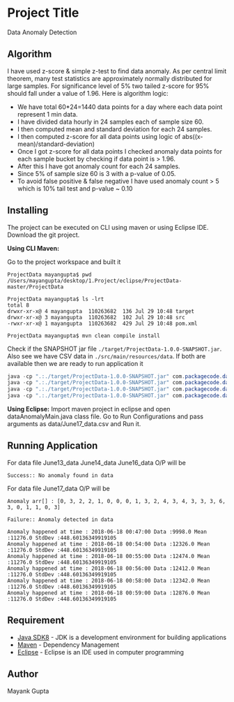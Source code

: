 # Project Title
Data Anomaly Detection


## Algorithm
I have used z-score & simple z-test to find data anomaly. As per central limit theorem, many test statistics are approximately normally distributed for large samples. For significance level of 5% two tailed z-score for 95% should fall under a value of 1.96. Here is algorithm logic:
- We have total 60*24=1440 data points for a day where each data point represent 1 min data.
- I have divided data hourly in 24 samples each of sample size 60.
- I then computed mean and standard deviation for each 24 samples.
- I then computed z-score for all data points using logic of abs((x-mean)/standard-deviation)
- Once I got z-score for all data points I checked anomaly data points for each sample bucket by checking if data point is > 1.96.
- After this I have got anomaly count for each 24 samples.
- Since 5% of sample size 60 is 3 with a p-value of 0.05.
- To avoid false positive & false negative I have used anomaly count > 5 which is 10% tail test and p-value ~ 0.10


## Installing
The project can be executed on CLI using maven or using Eclipse IDE. Download the git project.

**Using CLI Maven:**

Go to the project workspace and built it

```unix
ProjectData mayangupta$ pwd
/Users/mayangupta/desktop/1.Project/eclipse/ProjectData-master/ProjectData

ProjectData mayangupta$ ls -lrt
total 8
drwxr-xr-x@ 4 mayangupta  110263682  136 Jul 29 10:48 target
drwxr-xr-x@ 3 mayangupta  110263682  102 Jul 29 10:48 src
-rwxr-xr-x@ 1 mayangupta  110263682  429 Jul 29 10:48 pom.xml

ProjectData mayangupta$ mvn clean compile install
```

Check if the SNAPSHOT jar file `./target/ProjectData-1.0.0-SNAPSHOT.jar`. Also see we have CSV data in `./src/main/resources/data`.
If both are available then we are ready to run application it

```java
java -cp ".:./target/ProjectData-1.0.0-SNAPSHOT.jar" com.packagecode.dataAnomalyMain ./src/main/resources/data/June13_data.csv
java -cp ".:./target/ProjectData-1.0.0-SNAPSHOT.jar" com.packagecode.dataAnomalyMain ./src/main/resources/data/June14_data.csv
java -cp ".:./target/ProjectData-1.0.0-SNAPSHOT.jar" com.packagecode.dataAnomalyMain ./src/main/resources/data/June15_data.csv
java -cp ".:./target/ProjectData-1.0.0-SNAPSHOT.jar" com.packagecode.dataAnomalyMain ./src/main/resources/data/June17_data.csv

```

**Using Eclipse:**
Import maven project in eclipse and open dataAnomalyMain.java class file.
Go to Run Configurations and pass arguments as data/June17_data.csv and Run it.


## Running Application

For data file June13_data June14_data June16_data O/P will be 
```
Success:: No anomaly found in data
```

For data file June17_data O/P will be 
```
Anomaly arr[] : [0, 3, 2, 2, 1, 0, 0, 0, 1, 3, 2, 4, 3, 4, 3, 3, 3, 6, 3, 0, 1, 1, 0, 3]

Failure:: Anomaly detected in data

Anomaly happened at time : 2018-06-18 00:47:00 Data :9998.0 Mean :11276.0 StdDev :448.60136349919105
Anomaly happened at time : 2018-06-18 00:54:00 Data :12326.0 Mean :11276.0 StdDev :448.60136349919105
Anomaly happened at time : 2018-06-18 00:55:00 Data :12474.0 Mean :11276.0 StdDev :448.60136349919105
Anomaly happened at time : 2018-06-18 00:56:00 Data :12412.0 Mean :11276.0 StdDev :448.60136349919105
Anomaly happened at time : 2018-06-18 00:58:00 Data :12342.0 Mean :11276.0 StdDev :448.60136349919105
Anomaly happened at time : 2018-06-18 00:59:00 Data :12876.0 Mean :11276.0 StdDev :448.60136349919105
```


## Requirement
* [Java SDK8](http://www.oracle.com/technetwork/java/javase/downloads/jdk8-downloads-2133151.html) - JDK is a development environment for building applications
* [Maven](https://maven.apache.org/) - Dependency Management
* [Eclipse](https://www.eclipse.org/downloads/) - Eclipse is an IDE used in computer programming


## Author
Mayank Gupta

